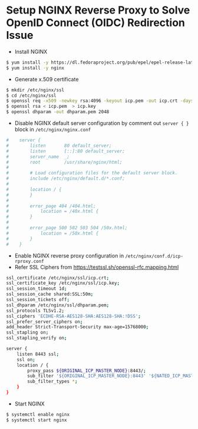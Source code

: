 # Setup NGINX Reverse Proxy to Solve OpenID Connect (OIDC) Redirection Issue
* Install NGINX
```bash
$ yum install -y https://dl.fedoraproject.org/pub/epel/epel-release-latest-7.noarch.rpm
$ yum install -y nginx
```
* Generate x.509 certificate
```bash
$ mkdir /etc/nginx/ssl
$ cd /etc/nginx/ssl
$ openssl req -x509 -newkey rsa:4096 -keyout icp.pem -out icp.crt -days 7300
$ openssl rsa < icp.pem  > icp.key
$ openssl dhparam -out dhparam.pem 2048
```
* Disable NGINX default server configuration by comment out ```server { }``` block in ```/etc/nginx/nginx.conf```
```bash
#    server {
#        listen       80 default_server;
#        listen       [::]:80 default_server;
#        server_name  _;
#        root         /usr/share/nginx/html;
#
#        # Load configuration files for the default server block.
#        include /etc/nginx/default.d/*.conf;
#
#        location / {
#        }
#
#        error_page 404 /404.html;
#            location = /40x.html {
#        }
#
#        error_page 500 502 503 504 /50x.html;
#            location = /50x.html {
#        }
#    }
```
* Enable NGINX reverse proxy configuration in ```/etc/nginx/conf.d/icp-rproxy.conf```
* Refer SSL Ciphers from https://testssl.sh/openssl-rfc.mapping.html
```bash
ssl_certificate /etc/nginx/ssl/icp.crt;
ssl_certificate_key /etc/nginx/ssl/icp.key;
ssl_session_timeout 1d;
ssl_session_cache shared:SSL:50m;
ssl_session_tickets off;
ssl_dhparam /etc/nginx/ssl/dhparam.pem;
ssl_protocols TLSv1.2;
ssl_ciphers 'ECDHE-RSA-AES128-SHA:AES128-SHA:!DSS';
ssl_prefer_server_ciphers on;
add_header Strict-Transport-Security max-age=15768000;
ssl_stapling on;
ssl_stapling_verify on;

server {
    listen 8443 ssl;
    ssl on;
    location / {
        proxy_pass ${ORIGINAL_ICP_MASTER_NODE}:8443/;
        sub_filter '${ORIGINAL_ICP_MASTER_NODE}:8443' '${NATED_ICP_MASTER_NODE}:8443';
        sub_filter_types *;
    }
}
```
* Start NGINX
```bash
$ systemctl enable nginx
$ systemctl start nginx
```
